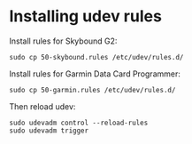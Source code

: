 
# Installing udev rules

Install rules for Skybound G2:

    sudo cp 50-skybound.rules /etc/udev/rules.d/

Install rules for Garmin Data Card Programmer:

    sudo cp 50-garmin.rules /etc/udev/rules.d/

Then reload udev:

    sudo udevadm control --reload-rules
    sudo udevadm trigger
